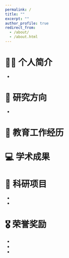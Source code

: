 ```yaml
---
permalink: /
title: ""
excerpt: ""
author_profile: true
redirect_from: 
  - /about/
  - /about.html
---
```




# 🧑‍🎨 个人简介

- 


# 📝 研究方向

- 

# 📖 教育工作经历



# 💻 学术成果




# 💬 科研项目

- 
- 


# 🎖 荣誉奖励

- 
- 
- 
